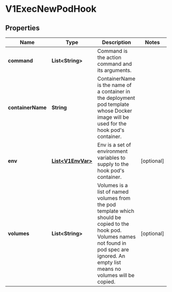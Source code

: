 
# V1ExecNewPodHook

## Properties
Name | Type | Description | Notes
------------ | ------------- | ------------- | -------------
**command** | **List&lt;String&gt;** | Command is the action command and its arguments. | 
**containerName** | **String** | ContainerName is the name of a container in the deployment pod template whose Docker image will be used for the hook pod&#39;s container. | 
**env** | [**List&lt;V1EnvVar&gt;**](V1EnvVar.md) | Env is a set of environment variables to supply to the hook pod&#39;s container. |  [optional]
**volumes** | **List&lt;String&gt;** | Volumes is a list of named volumes from the pod template which should be copied to the hook pod. Volumes names not found in pod spec are ignored. An empty list means no volumes will be copied. |  [optional]



